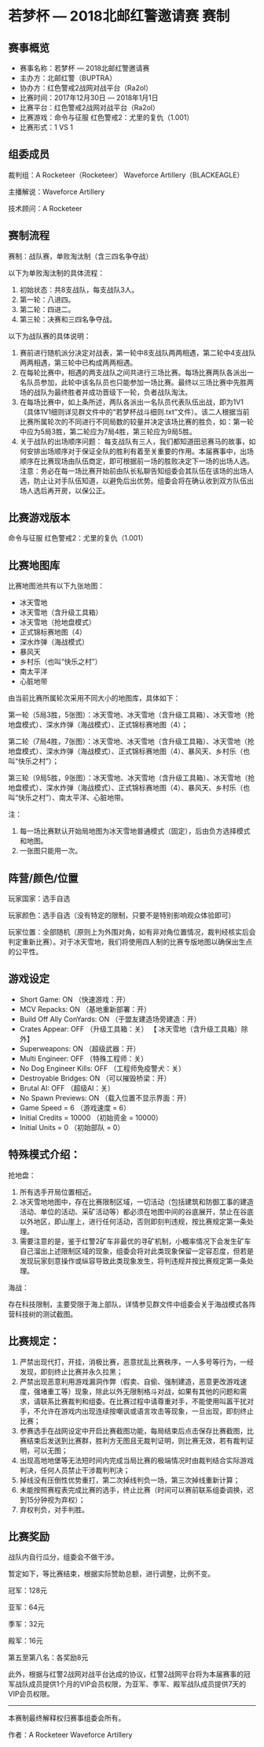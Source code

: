 # 若梦杯 — 2018北邮红警邀请赛 赛制

## 赛事概览
- 赛事名称：若梦杯 — 2018北邮红警邀请赛
- 主办方：北邮红警（BUPTRA）
- 协办方：红色警戒2战网对战平台（Ra2ol）
- 比赛时间：2017年12月30日 — 2018年1月1日
- 比赛平台：红色警戒2战网对战平台（Ra2ol）
- 比赛游戏：命令与征服 红色警戒2：尤里的复仇（1.001）
- 比赛形式：1 VS 1

## 组委成员
裁判组：A Rocketeer（Rocketeer）   Waveforce Artillery（BLACKEAGLE）

主播解说：Waveforce Artillery

技术顾问：A Rocketeer

## 赛制流程
赛制：战队赛，单败淘汰制（含三四名争夺战）

以下为单败淘汰制的具体流程：

1. 初始状态：共8支战队，每支战队3人。
2. 第一轮：八进四。
3. 第二轮：四进二。
4. 第三轮：决赛和三四名争夺战。

以下为战队赛的具体说明：

1. 赛前进行随机派分决定对战表，第一轮中8支战队两两相遇，第二轮中4支战队两两相遇，第三轮中已构成两两相遇。
2. 在每轮比赛中，相遇的两支战队之间共进行三场比赛。每场比赛两队各派出一名队员参加，此轮中该名队员也只能参加一场比赛。最终以三场比赛中先胜两场的战队为最终胜者并成功晋级下一轮，负者战队淘汰。
3. 在每场比赛中，如上条所述，两队各派出一名队员代表队伍出战，即为1V1（具体1V1细则详见群文件中的“若梦杯战斗细则.txt”文件）。该二人根据当前比赛所属轮次的不同进行不同局数的较量并决定该场比赛的胜负，如：第一轮中应为5局3胜，第二轮应为7局4胜，第三轮应为9局5胜。
4. 关于战队的出场顺序问题：
每支战队有三人，我们都知道田忌赛马的故事，如何安排出场顺序对于保证全队的胜利有着至关重要的作用。本届赛事中，出场顺序在比赛现场由队伍商定，即可根据前一场的胜败决定下一场的出场人选。注意：务必在每一场比赛开始前由队长私聊告知组委会其队伍在该场的出场人选，防止让对手队伍知道，以避免后出优势。组委会将在确认收到双方队伍出场人选后再开房，以保公正。

## 比赛游戏版本
命令与征服 红色警戒2：尤里的复仇（1.001）

## 比赛地图库
比赛地图池共有以下九张地图：

- 冰天雪地
- 冰天雪地（含升级工具箱）
- 冰天雪地（抢地盘模式）
- 正式锦标赛地图（4）
- 深水炸弹（海战模式）
- 暴风天
- 乡村乐（也叫“快乐之村”）
- 南太平洋
- 心脏地带

由当前比赛所属轮次采用不同大小的地图库，具体如下：

第一轮（5局3胜，5张图）：冰天雪地、冰天雪地（含升级工具箱）、冰天雪地（抢地盘模式）、深水炸弹（海战模式）、正式锦标赛地图（4）；

第二轮（7局4胜，7张图）：冰天雪地、冰天雪地（含升级工具箱）、冰天雪地（抢地盘模式）、深水炸弹（海战模式）、正式锦标赛地图（4）、暴风天、乡村乐（也叫“快乐之村”）；

第三轮（9局5胜，9张图）：冰天雪地、冰天雪地（含升级工具箱）、冰天雪地（抢地盘模式）、深水炸弹（海战模式）、正式锦标赛地图（4）、暴风天、乡村乐（也叫“快乐之村”）、南太平洋、心脏地带。

注：

1. 每一场比赛默认开始局地图为冰天雪地普通模式（固定），后由负方选择模式和地图。
2. 一张图只能用一次。

## 阵营/颜色/位置
玩家国家：选手自选

玩家颜色：选手自选（没有特定的限制，只要不是特别影响观众体验即可）

玩家位置：全部随机（原则上为外围对角，如有非对角位置情况，裁判经核实后会判定重新比赛）。对于冰天雪地，我们将使用四人制的比赛专版地图以确保出生点的公平性。

## 游戏设定
- Short Game: ON
    （快速游戏：开）
- MCV Repacks: ON
    （基地重新部署：开）
- Build Off Ally ConYards: ON
    （于盟友建造场旁建造：开）
- Crates Appear: OFF
    （升级工具箱：关）    【 冰天雪地（含升级工具箱）除外】
- Superweapons: ON
    （超级武器：开）
- Multi Engineer: OFF
    （特殊工程师：关）
- No Dog Engineer Kills: OFF 
    （工程师免疫警犬：关）
- Destroyable Bridges: ON
    （可以摧毁桥梁：开）
- Brutal AI: OFF
    （超级AI：关）
- No Spawn Previews: ON
    （载入位置不显示界面：开）
- Game Speed = 6
    （游戏速度 = 6）
- Initial Credits = 10000
    （初始资金 = 10000）
- Initial Units = 0
    （初始部队 = 0）

## 特殊模式介绍：

抢地盘：

1. 所有选手开局位置相近。
2. 冰天雪地地图中，存在比赛限制区域，一切活动（包括建筑和防御工事的建造活动、单位的活动、采矿活动等）都必须在地图中间的谷底展开，禁止在谷底以外地区，即山崖上，进行任何活动，否则即刻判违规，按比赛规定第一条处理。
3. 需要注意的是，鉴于红警2矿车非最优的寻矿机制，小概率情况下会发生矿车自己溜出上述限制区域的现象，组委会将对此类现象保留一定容忍度，但若是发现玩家刻意操作或纵容导致此类现象发生，将判违规并按比赛规定第一条处理。

海战：

存在科技限制，主要受限于海上部队，详情参见群文件中组委会关于海战模式各阵营科技树的测试截图。

## 比赛规定：
1. 严禁出现代打，开挂，消极比赛，恶意扰乱比赛秩序，一人多号等行为，一经发现，即刻终止比赛并永久拉黑；
2. 严禁出现恶意利用游戏漏洞作弊（假卖、自偷、强制建造，恶意更改游戏速度，强堵重工等）现象，除此以外无限制格斗对战，如果有其他的问题和需求，请联系比赛裁判和组委。在比赛过程中请尊重对手，不能使用叫嚣干扰对手，不允许在游戏内出现连续按嘲讽或语言攻击等现象，一旦出现，即刻终止比赛；
3. 参赛选手在战网设定中开启比赛截图功能，每局结束后点击保存比赛截图，比赛结束后发送到比赛群，胜利方无图且无裁判证明，则比赛无效，若有裁判证明，可以无图；
4. 出现高地地堡等无法短时间内完成当局比赛的极端情况时由裁判结合实际游戏判决，任何人员禁止干涉裁判判决；
5. 掉线没有压倒性优势重打，第二次掉线判负一场，第三次掉线重新计算；
6. 未能按照赛程表完成比赛的选手，终止比赛（时间可以赛前联系组委调换，迟到15分钟视为弃权）；
7. 弃权判负，对手判胜。

## 比赛奖励
战队内自行瓜分，组委会不做干涉。

暂定如下，等比赛结束，根据实际赞助总额，进行调整，比例不变。

冠军：128元

亚军：64元

季军：32元

殿军：16元

第五至第八名：各奖励8元

此外，根据与红警2战网对战平台达成的协议，红警2战网平台将为本届赛事的冠军战队成员提供1个月的VIP会员权限，为亚军、季军、殿军战队成员提供7天的VIP会员权限。

----------------

本赛制最终解释权归赛事组委会所有。

作者：A Rocketeer    Waveforce Artillery
